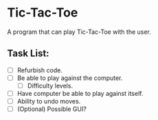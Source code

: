 # Tic-Tac-Toe
A program that can play Tic-Tac-Toe with the user. 

## Task List:

- [ ] Refurbish code.
- [ ] Be able to play against the computer.
  - [ ] Difficulty levels.
- [ ] Have computer be able to play against itself.
- [ ] Ability to undo moves.
- [ ] (Optional) Possible GUI?

